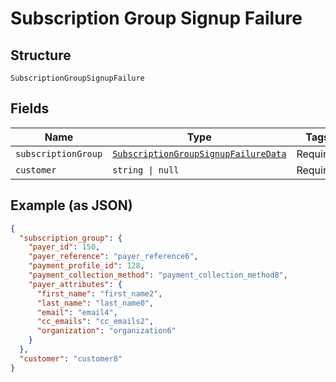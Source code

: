 
# Subscription Group Signup Failure

## Structure

`SubscriptionGroupSignupFailure`

## Fields

| Name | Type | Tags | Description |
|  --- | --- | --- | --- |
| `subscriptionGroup` | [`SubscriptionGroupSignupFailureData`](../../doc/models/subscription-group-signup-failure-data.md) | Required | - |
| `customer` | `string \| null` | Required | - |

## Example (as JSON)

```json
{
  "subscription_group": {
    "payer_id": 150,
    "payer_reference": "payer_reference6",
    "payment_profile_id": 128,
    "payment_collection_method": "payment_collection_method8",
    "payer_attributes": {
      "first_name": "first_name2",
      "last_name": "last_name0",
      "email": "email4",
      "cc_emails": "cc_emails2",
      "organization": "organization6"
    }
  },
  "customer": "customer8"
}
```

